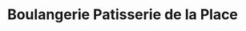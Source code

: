 ---
title: "Boulangerie Patisserie de la Place"
url: /tourlaville/boulangerie-patisserie-de-la-place/
shop: boulangerie
---